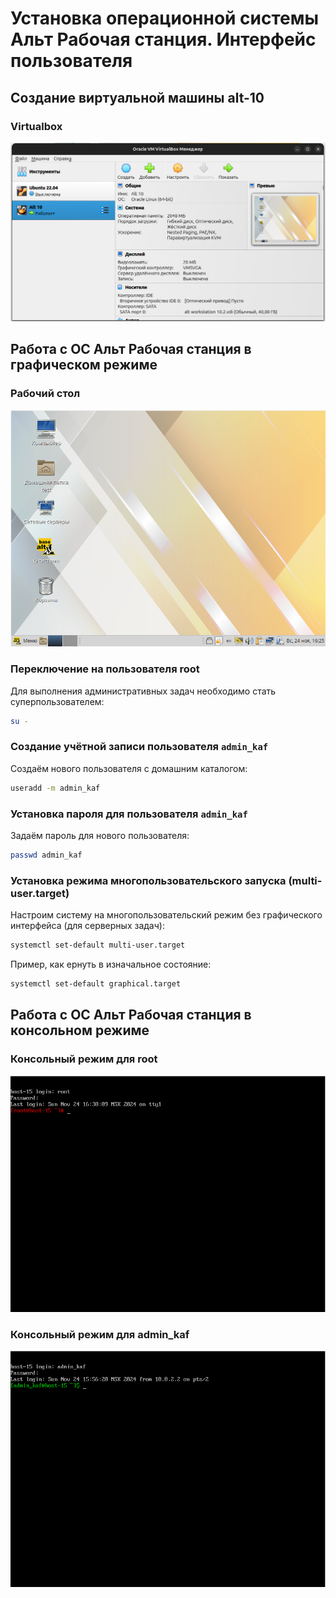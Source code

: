 # Установка операционной системы Альт Рабочая станция. Интерфейс пользователя

## Создание виртуальной машины alt-10

### Virtualbox

![](/5%20term/operating%20systems/lab%206/Screenshots/virtualbox.png)

## Работа с ОС Aльт Рабочая станция в графическом режиме

### Рабочий стол

![](/5%20term/operating%20systems/lab%206/Screenshots/mate.png)

### Переключение на пользователя root

Для выполнения административных задач необходимо стать суперпользователем:

```bash
su -
```

### Создание учётной записи пользователя `admin_kaf`

Создаём нового пользователя с домашним каталогом:

```bash
useradd -m admin_kaf
```

### Установка пароля для пользователя `admin_kaf`

Задаём пароль для нового пользователя:

```bash
passwd admin_kaf
```

### Установка режима многопользовательского запуска (multi-user.target)

Настроим систему на многопользовательский режим без графического интерфейса (для серверных задач):

```bash
systemctl set-default multi-user.target
```

Пример, как ернуть в изначальное состояние:
```bash
systemctl set-default graphical.target
```

## Работа с ОС Aльт Рабочая станция в консольном режиме

### Консольный режим для root

![](/5%20term/operating%20systems/lab%206/Screenshots/root.png)

### Консольный режим для admin_kaf

![](/5%20term/operating%20systems/lab%206/Screenshots/adminkaf.png)